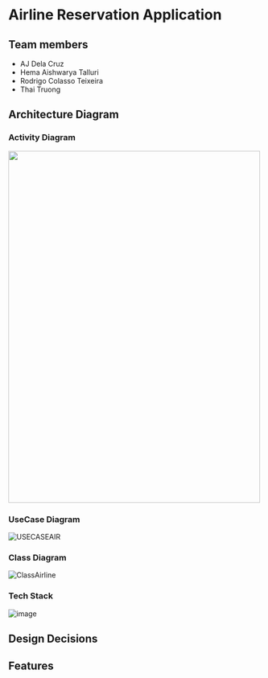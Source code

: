 # Airline Reservation Application

## Team members

- AJ Dela Cruz
- Hema Aishwarya Talluri
- Rodrigo Colasso Teixeira
- Thai Truong


## Architecture Diagram
### Activity Diagram
<img src="https://user-images.githubusercontent.com/54551895/139624511-9c1985ae-6912-4660-b494-01f0f716260b.jpeg" width="500" height="700">

### UseCase Diagram
![USECASEAIR](https://user-images.githubusercontent.com/58872439/144185629-3bb834de-14fa-4705-b95a-702bbdf5e948.png)

### Class Diagram
![ClassAirline](https://user-images.githubusercontent.com/58872439/144503777-175aeb64-bc9f-4683-a102-a05838931d5a.jpg)

### Tech Stack
![image](https://user-images.githubusercontent.com/62269628/140171865-b5e91d6d-a0a9-43e8-8fc5-ea5f314a4ae1.png)



## Design Decisions

## Features
